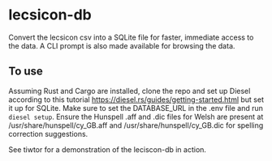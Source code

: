 # lecsicon-db
Convert the lecsicon csv into a SQLite file for faster, immediate access to the data. A CLI prompt is also made available for browsing the data.

## To use
Assuming Rust and Cargo are installed, clone the repo and set up Diesel according to this tutorial https://diesel.rs/guides/getting-started.html but set it up for SQLite. Make sure to set the DATABASE_URL in the .env file and run ```diesel setup```. Ensure the Hunspell .aff and .dic files for Welsh are present at /usr/share/hunspell/cy_GB.aff and /usr/share/hunspell/cy_GB.dic for spelling correction suggestions.

See tiwtor for a demonstration of the leciscon-db in action.
